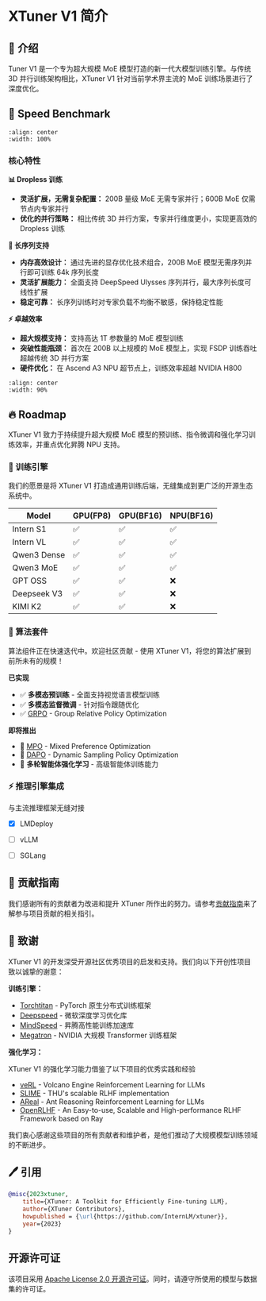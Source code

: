 # XTuner V1 简介

## 📖  介绍

Tuner V1 是一个专为超大规模 MoE 模型打造的新一代大模型训练引擎。与传统 3D 并行训练架构相比，XTuner V1 针对当前学术界主流的 MoE 训练场景进行了深度优化。

## 🚀 Speed Benchmark

```{figure} ../_static/image/benchmark.png
:align: center
:width: 100%
```

### 核心特性

**📊 Dropless 训练**
- **灵活扩展，无需复杂配置：** 200B 量级 MoE 无需专家并行；600B MoE 仅需节点内专家并行
- **优化的并行策略：** 相比传统 3D 并行方案，专家并行维度更小，实现更高效的 Dropless 训练


**📝 长序列支持**
- **内存高效设计：** 通过先进的显存优化技术组合，200B MoE 模型无需序列并行即可训练 64k 序列长度
- **灵活扩展能力：** 全面支持 DeepSpeed Ulysses 序列并行，最大序列长度可线性扩展
- **稳定可靠：** 长序列训练时对专家负载不均衡不敏感，保持稳定性能


**⚡ 卓越效率**

- **超大规模支持：** 支持高达 1T 参数量的 MoE 模型训练
- **突破性能瓶颈：** 首次在 200B 以上规模的 MoE 模型上，实现 FSDP 训练吞吐超越传统 3D 并行方案
- **硬件优化：** 在 Ascend A3 NPU 超节点上，训练效率超越 NVIDIA H800


```{figure} ../_static/image/xtuner.png
:align: center
:width: 90%
```


## 🔥 Roadmap

XTuner V1 致力于持续提升超大规模 MoE 模型的预训练、指令微调和强化学习训练效率，并重点优化昇腾 NPU 支持。

### 🚀 训练引擎

我们的愿景是将 XTuner V1 打造成通用训练后端，无缝集成到更广泛的开源生态系统中。

|   Model    |  GPU(FP8) | GPU(BF16)| NPU(BF16) |
|------------|-----------|----------|-----------|
| Intern S1  |    ✅     |    ✅    |    ✅     |
| Intern VL  |    ✅     |    ✅    |    ✅     |
| Qwen3 Dense|    ✅     |    ✅    |    ✅     |
| Qwen3 MoE  |    ✅     |    ✅    |    ✅     |
| GPT OSS    |    ✅     |    ✅    |    ❌     |
| Deepseek V3|    ✅     |    ✅    |    ❌     |
| KIMI K2    |    ✅     |    ✅    |    ❌     |


### 🧠 算法套件

算法组件正在快速迭代中。欢迎社区贡献 - 使用 XTuner V1，将您的算法扩展到前所未有的规模！

**已实现**

- ✅ **多模态预训练** - 全面支持视觉语言模型训练
- ✅ **多模态监督微调** - 针对指令跟随优化
- ✅ [GRPO](https://arxiv.org/pdf/2402.03300) - Group Relative Policy Optimization

**即将推出**

- 🔄 [MPO](https://arxiv.org/pdf/2411.10442) - Mixed Preference Optimization
- 🔄 [DAPO](https://arxiv.org/pdf/2503.14476) - Dynamic Sampling Policy Optimization
- 🔄 **多轮智能体强化学习** - 高级智能体训练能力


### ⚡ 推理引擎集成

与主流推理框架无缝对接

- [x] LMDeploy
- [ ] vLLM
- [ ] SGLang



## 🤝 贡献指南

我们感谢所有的贡献者为改进和提升 XTuner 所作出的努力。请参考[贡献指南](.github/CONTRIBUTING.md)来了解参与项目贡献的相关指引。

## 🙏 致谢

XTuner V1 的开发深受开源社区优秀项目的启发和支持。我们向以下开创性项目致以诚挚的谢意：

**训练引擎：**

- [Torchtitan](https://github.com/pytorch/torchtitan) - PyTorch 原生分布式训练框架
- [Deepspeed](https://github.com/deepspeedai/DeepSpeed) - 微软深度学习优化库	
- [MindSpeed](https://gitee.com/ascend/MindSpeed) - 昇腾高性能训练加速库
- [Megatron](https://github.com/NVIDIA/Megatron-LM) - NVIDIA 大规模 Transformer 训练框架


**强化学习：**

XTuner V1 的强化学习能力借鉴了以下项目的优秀实践和经验

- [veRL](https://github.com/volcengine/verl) - Volcano Engine Reinforcement Learning for LLMs	
- [SLIME](https://github.com/THUDM/slime) - THU's scalable RLHF implementation	
- [AReal](https://github.com/inclusionAI/AReaL) - Ant Reasoning Reinforcement Learning for LLMs
- [OpenRLHF](https://github.com/OpenRLHF/OpenRLHF) - An Easy-to-use, Scalable and High-performance RLHF Framework based on Ray

我们衷心感谢这些项目的所有贡献者和维护者，是他们推动了大规模模型训练领域的不断进步。


## 🖊️ 引用

```bibtex
@misc{2023xtuner,
    title={XTuner: A Toolkit for Efficiently Fine-tuning LLM},
    author={XTuner Contributors},
    howpublished = {\url{https://github.com/InternLM/xtuner}},
    year={2023}
}
```

## 开源许可证

该项目采用 [Apache License 2.0 开源许可证](LICENSE)。同时，请遵守所使用的模型与数据集的许可证。


